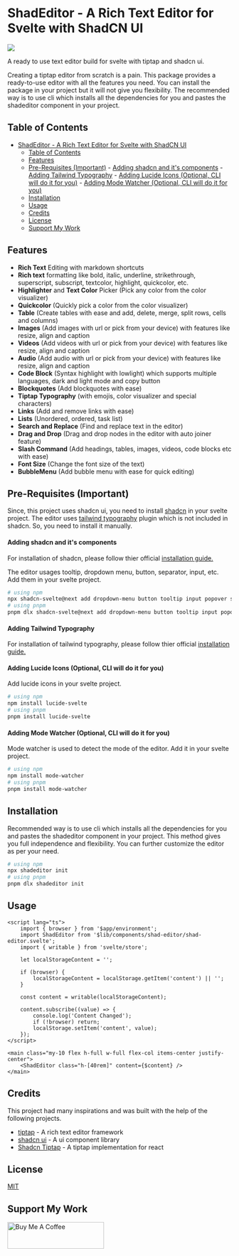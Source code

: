 # ShadEditor - A Rich Text Editor for Svelte with ShadCN UI

<img src="https://waka-api.dev-tsuzat.workers.dev/ShadEditor" />

A ready to use text editor build for svelte with tiptap and shadcn ui.

Creating a tiptap editor from scratch is a pain. This package provides a ready-to-use editor with all the features you need. You can install the package in your project but it will not give you flexibility. The recommended way is to use cli which installs all the dependencies for you and pastes the shadeditor component in your project.

## Table of Contents

- [ShadEditor - A Rich Text Editor for Svelte with ShadCN UI](#shadeditor---a-rich-text-editor-for-svelte-with-shadcn-ui)
	- [Table of Contents](#table-of-contents)
	- [Features](#features)
	- [Pre-Requisites (Important)](#pre-requisites-important)
			- [Adding shadcn and it's components](#adding-shadcn-and-its-components)
			- [Adding Tailwind Typography](#adding-tailwind-typography)
			- [Adding Lucide Icons (Optional, CLI will do it for you)](#adding-lucide-icons-optional-cli-will-do-it-for-you)
			- [Adding Mode Watcher (Optional, CLI will do it for you)](#adding-mode-watcher-optional-cli-will-do-it-for-you)
	- [Installation](#installation)
	- [Usage](#usage)
	- [Credits](#credits)
	- [License](#license)
	- [Support My Work](#support-my-work)

## Features

- **Rich Text** Editing with markdown shortcuts
- **Rich text** formatting like bold, italic, underline, strikethrough, superscript, subscript, textcolor, highlight, quickcolor, etc.
- **Highlighter** and **Text Color** Picker (Pick any color from the color visualizer)
- **Quickcolor** (Quickly pick a color from the color visualizer)
- **Table** (Create tables with ease and add, delete, merge, split rows, cells and columns)
- **Images** (Add images with url or pick from your device) with features like resize, align and caption
- **Videos** (Add videos with url or pick from your device) with features like resize, align and caption
- **Audio** (Add audio with url or pick from your device) with features like resize, align and caption
- **Code Block** (Syntax highlight with lowlight) which supports multiple languages, dark and light mode and copy button
- **Blockquotes** (Add blockquotes with ease)
- **Tiptap Typography** (with emojis, color visualizer and special characters)
- **Links** (Add and remove links with ease)
- **Lists** (Unordered, ordered, task list)
- **Search and Replace** (Find and replace text in the editor)
- **Drag and Drop** (Drag and drop nodes in the editor with auto joiner feature)
- **Slash Command** (Add headings, tables, images, videos, code blocks etc with ease)
- **Font Size** (Change the font size of the text)
- **BubbleMenu** (Add bubble menu with ease for quick editing)

## Pre-Requisites (Important)

Since, this project uses shadcn ui, you need to install [shadcn](https://www.shadcn-svelte.com/) in your svelte project. The editor uses [tailwind typography](https://github.com/tailwindlabs/tailwindcss-typography) plugin which is not included in shadcn. So, you need to install it manually.

#### Adding shadcn and it's components

For installation of shadcn, please follow thier official [installation guide.](https://next.shadcn-svelte.com/docs/installation)

The editor usages tooltip, dropdown menu, button, separator, input, etc. Add them in your svelte project.

```bash
# using npm
npx shadcn-svelte@next add dropdown-menu button tooltip input popover separator
# using pnpm
pnpm dlx shadcn-svelte@next add dropdown-menu button tooltip input popover separator
```

#### Adding Tailwind Typography

For installation of tailwind typography, please follow thier official [installation guide.](https://github.com/tailwindlabs/tailwindcss-typography?tab=readme-ov-file#installation)

#### Adding Lucide Icons (Optional, CLI will do it for you)

Add lucide icons in your svelte project.

```bash
# using npm
npm install lucide-svelte
# using pnpm
pnpm install lucide-svelte
```

#### Adding Mode Watcher (Optional, CLI will do it for you)

Mode watcher is used to detect the mode of the editor. Add it in your svelte project.

```bash
# using npm
npm install mode-watcher
# using pnpm
pnpm install mode-watcher
```

## Installation

Recommended way is to use cli which installs all the dependencies for you and pastes the shadeditor component in your project. This method gives you full independence and flexibility. You can further customize the editor as per your need.

```bash
# using npm
npx shadeditor init
# using pnpm
pnpm dlx shadeditor init
```

## Usage

```svelte
<script lang="ts">
	import { browser } from '$app/environment';
	import ShadEditor from '$lib/components/shad-editor/shad-editor.svelte';
	import { writable } from 'svelte/store';

	let localStorageContent = '';

	if (browser) {
		localStorageContent = localStorage.getItem('content') || '';
	}

	const content = writable(localStorageContent);

	content.subscribe((value) => {
		console.log('Content Changed');
		if (!browser) return;
		localStorage.setItem('content', value);
	});
</script>

<main class="my-10 flex h-full w-full flex-col items-center justify-center">
	<ShadEditor class="h-[40rem]" content={$content} />
</main>
```

## Credits

This project had many inspirations and was built with the help of the following projects.

- [tiptap](https://tiptap.dev/) - A rich text editor framework
- [shadcn ui](https://next.shadcn-svelte.com/) - A ui component library
- [Shadcn Tiptap](https://tiptap.niazmorshed.dev/) - A tiptap implementation for react

## License

[MIT](LICENSE)

## Support My Work
<a href="https://www.buymeacoffee.com/tsuzat" target="_blank"><img src="https://cdn.buymeacoffee.com/buttons/v2/default-yellow.png" alt="Buy Me A Coffee" style="height: 60px !important;width: 217px !important;" ></a>
